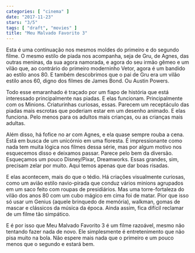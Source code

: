 ```yaml
---
categories: [ "cinema" ]
date: "2017-11-23"
stars: "3/5"
tags: [ "draft", "movies" ]
title: "Meu Malvado Favorito 3"
---
```

Esta é uma continuação nos mesmos moldes do primeiro e do segundo
filme. O mesmo estilo de piada nos acompanha, seja de Gru, de Agnes,
das outras meninas, da sua agora namorada, e agora do seu irmão gêmeo
e um vilão que, ao contrário do primeiro moderninho Vetor, agora é um
bandido ao estilo anos 80. E também descobrimos que o pai de Gru era um
vilão estilo anos 60, digno dos filmes de James Bond. Ou Austin Powers.

Todo esse emaranhado é traçado por um fiapo de história que está
interessado principalmente nas piadas. E elas funcionam. Principalmente
com os Minions. Criaturinhas curiosas, essas. Parecem um receptáculo das
piadas mais escrotas que poderiam estar em um desenho animado. E elas
funciona. Pelo menos para os adultos mais crianças, ou as crianças
mais adultas.

Além disso, há fofice no ar com Agnes, e ela quase sempre rouba a
cena. Está em busca de um unicórnio em uma floresta. É impressionante
como nada tem muita lógica nos filmes dessa série, mas por algum
motivo nos esquecemos disso e deixamos passar. Parece pelo bem da
diversão. Esqueçamos um pouco Disney/Pixar, Dreamworks. Essas grandes,
sim, precisam zelar por muito. Aqui temos apenas que dar boas risadas.

E elas acontecem, mais do que o tédio. Há criações visualmente
curiosas, como um avião estilo navio-pirada que conduz vários
minions agrupados em um saco feito com roupas de presidiários. Mas uma
torre-fortaleza do vilão dos anos 80 com um cubo mágico em cima foi de
matar. Pior que isso só usar um Genius (aquele brinquedo de memória),
walkman, gomas de mascar e clássicos da música da época. Ainda assim,
fica difícil reclamar de um filme tão simpático.

E é por isso que Meu Malvado Favorito 3 é um filme razoável, mesmo
não tentando fazer nada de novo. Ele simplesmente é entretenimento
que não pisa muito na bola. Não espere mais nada que o primeiro e um
pouco menos que o segundo e estará bem.
